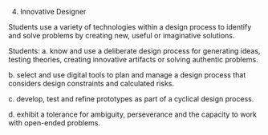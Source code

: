 4. Innovative Designer

Students use a variety of technologies within a design process to identify and solve problems by creating new, useful or imaginative solutions. 

Students:
a. know and use a deliberate design process for generating ideas, testing theories, creating innovative artifacts or solving authentic problems.

b. select and use digital tools to plan and manage a design process that considers design constraints and calculated risks.

c. develop, test and refine prototypes as part of a cyclical design process.

d. exhibit a tolerance for ambiguity, perseverance and the capacity to work with open-ended problems.
